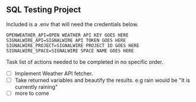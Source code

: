 SQL Testing Project
---------
Included is a .env that will need the credentials below.
```dotenv
OPENWEATHER_API=OPEN WEATHER API KEY GOES HERE
SIGNALWIRE_API=SIGNALWIRE API TOKEN GOES HERE
SIGNALWIRE_PROJECT=SIGNALWIRE PROJECT ID GOES HERE
SIGNALWIRE_SPACE=SIGNALWIRE SPACE NAME GOES HERE
```
Task list of actions needed to be completed in no specific order.
- [ ] Implement Weather API fetcher.
- [ ] Take returned variables and beautify the results. e.g rain would be "It is currently raining"
- [ ] more to come